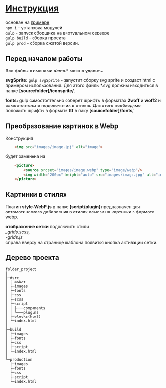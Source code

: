 # [Инструкция](https://github.com/Poliakh/myhelp/blob/master/help.md)  

основан на [примере](https://www.youtube.com/watch?v=stFOy0Noahg)  
`npm i` - установка модулей  
`gulp` - запуск сборщика на виртуальном сервере  
`gulp build` - сборка проекта.  
`gulp prod` - сборка сжатой версии.  
## Перед началом работы  
Все файлы с именами  *demo.** можно удалить.

**svgSprite:**
	`gulp svgSprite` - запустит сборку svg sprite и создаст html с примером использования. Для этого файлы   \*.svg  должны находиться  в папке **[sourcefolder]/iconsprite/**.

**fonts:**
	gulp самостоятельно соберет шрифты в форматах **2woff** и **woff2** и самостоятельно подключит их в стилях. Для этого необходимо положить шрифты в формате   **ttf**  в паку **[sourcefolder]/fonts/**

## Преобразование картинок в Webp
Конструкция 

```html
	<img src="images/image.jpj" alt="image">
```
будет заменена на 

```html
	<picture>
        <source srcset="images/image.webp" type="image/webp"/>
        <img width="200px" height="auto" src="images/image.jpg" alt="image"/>
	</picture>
```
## Картинки в стилях
Плагин **style-WebP.js** в папке **[script/plugin]** предназначен для автоматического добавления в стилях ссылок на картинки в формате webp.

**отображение сетки**
подключить стили  
*_grids.scss,*  
*-grids.js*  
справа вверху на странице шаблона появится кнопка активации сетки.



## Дерево проекта
```
folder_project  
│  
├─#src  
│ ├─maket  
│ ├─images  
│ ├─fonts  
│ ├─css  
│ ├─scss  
│ ├─script  
│ │ ├───components  
│ │ └───plugins  
│ ├─blocks(html)  
│ └─index.html
│  
├─build  
│ ├─images  
│ ├─fonts  
│ ├─css  
│ ├─script  
│ └─index.html
│  
└─production  
  ├─images  
  ├─fonts  
  ├─css  
  ├─script  
  └─index.html
```